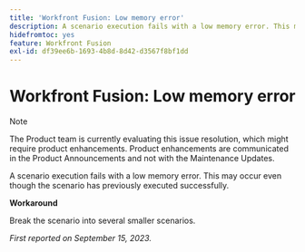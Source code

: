 ```yaml
---
title: 'Workfront Fusion: Low memory error'
description: A scenario execution fails with a low memory error. This may occur even though the scenario has previously executed successfully.
hidefromtoc: yes
feature: Workfront Fusion
exl-id: df39ee6b-1693-4b8d-8d42-d3567f8bf1dd
---
```

# Workfront Fusion: Low memory error

>[!NOTE]
>
>The Product team is currently evaluating this issue resolution, which might require product enhancements. Product enhancements are communicated in the Product Announcements and not with the Maintenance Updates.

A scenario execution fails with a low memory error. This may occur even though the scenario has previously executed successfully.

**Workaround**

Break the scenario into several smaller scenarios.

_First reported on September 15, 2023._
